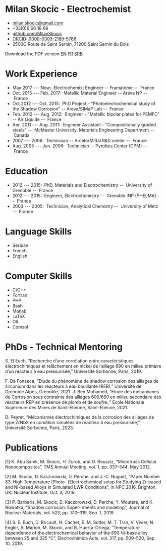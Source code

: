 # Milan Skocic - Electrochemist
	
* [milan.skocic\@gmail.com](mailto://milan.skocic@gmail.com)
* +33(0)6 66 18 69
* [github.com/MilanSkocic](https://www.github.com/MilanSkocic)
* [ORCID: 0000-0003-2189-5766](https://www.orcid.org/0000-0003-2189-5766)
* 2500C Route de Saint Sernin, 71200 Saint Sernin du Bois

Download the PDF version [EN](./cv-milan_skocic-en.pdf) [FR](./cv-milan_skocic-fr.pdf) [SRB](./cv-milan_skocic-sr.pdf)
	

Work Experience
===============

* May 2017 --- Now:  Electrochemist Engineer -- Framatome --  France
* Oct. 2015 --- Feb. 2017:  Metallic Material Engineer -- Areva NP --  France
* Oct.2012 --- Oct. 2015:  PhD Project - "Photoelectrochemical study of the Shadow Corrosion" -- Areva/SIMaP Lab --  France
* Feb. 2012 --- Aug. 2012:  Engineer - "Metallic bipolar plates for PEMFC" -- Air Liquide --  France
* Apr. 2011 --- Aug. 2011:  Engineer Assistant - "Compositionally graded steels" --  McMaster University, Materials Engineering Department --  Canada
* 2007 --- 2009:  Technician -- ArcelorMittal R&D center --  France
* Aug. 2005 --- Jun. 2006:  Technician -- Pyrolisis Center (CPM) --  France


Education 
==========

* 2012 --- 2015:  PhD, Materials and Electrochemistry --  University of Grenoble --  France
* 2012 --- 2015:  Engineer, Electrochemistry --  Grenoble INP (PHELMA) --  France
* 2003 --- 2005:  Technician, Analytical Chemistry --  University of Metz --  France



Language Skills
===============

* Serbian
* French
* English

Computer Skills
===============
* C/C++
* Fortran
* PHP
* Bash
* Matlab
* LaTeX
* Oli
* Comsol


PhDs - Technical Mentoring
===============================
S. El Euch, “Recherche d’une corrélation entre caractéristiques électrochimiques et relâchement en nickel de
l’alliage 690 en milieu primaire d’un réacteur à eau pressurisée,” Université Sorbonne, Paris, 2019.

F. Da Fonseca, “Etude du phénomène de shadow corrosion des alliages de zirconium dans les réacteurs à eau
bouillante (REB),” Université de Grenoble Alpes, Grenoble, 2021.
J. Ben Mohamed, “Etude des mécanismes de Corrosion sous contrainte des alliages 600/690 en milieu secondaire
des réacteurs REP en présence de plomb et de soufre.,” Ecole Nationale Supérieure des Mines de Saint-Etienne,
Saint-Etienne, 2021.

D. Peyret, “Mécanismes électrochimiques de la corrosion des alliages de type ZrNbX en condition simulées de
réacteur à eau pressurisée,” Université Sorbonne, Paris, 2023.

Publications
================
[1] K. Abu Samk, M. Skocic, H. Zurob, and O. Bouaziz, “Microtruss Cellular Nanocomposites”, TMS Annual
Meeting, vol. 1, pp. 337–344, May 2012.

[2] M. Skocic, D. Kaczorowski, D. Perche, and J.-C. Nuguet, “Paper Number 83: High Temperature (Photo-
)Electrochemical setup for Studying Zr-based and Ni-based Alloys in Simulated LWR Conditions”, in NPC
2016, Brighton, UK: Nuclear Institute, Oct. 3, 2016.

[3] P. Barberis, M. Skocic, D. Kaczorowski, D. Perche, Y. Wouters, and K. Nowotka, “Shadow corrosion: Exper-
iments and modeling”, Journal of Nuclear Materials, vol. 523, pp. 310–319, Sep. 1, 2019.

[4] S. E. Euch, D. Bricault, H. Cachet, E. M. Sutter, M. T. Tran, V. Vivier, N. Engler, A. Marion, M. Skocic,
and B. Huerta-Ortega, “Temperature dependence of the electrochemical behavior of the 690 Ni-base alloy
between 25 and 325 °C”, Electrochimica Acta, vol. 317, pp. 509–520, Sep. 10, 2019.